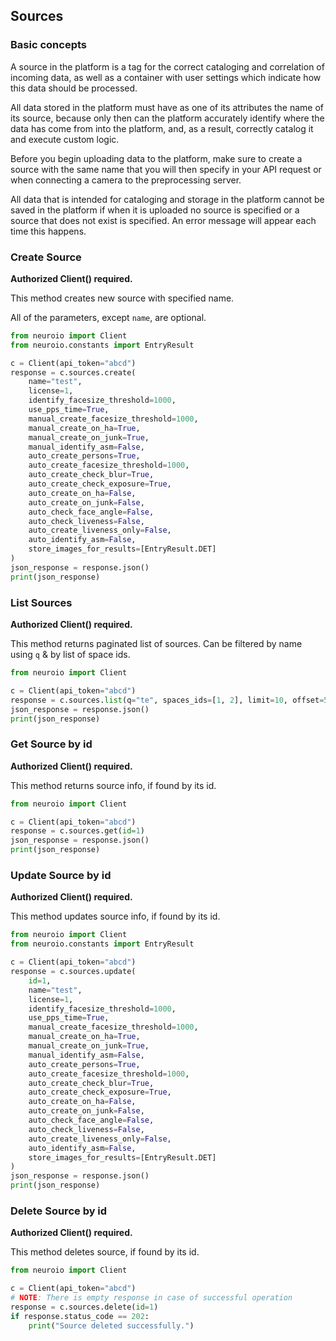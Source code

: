 ## Sources

### Basic concepts

A source in the platform is a tag for the correct cataloging and correlation of incoming data, as well as a container with user settings which indicate how this data should be processed.

All data stored in the platform must have as one of its attributes the name of its source, because only then can the platform accurately identify where the data has come from into the platform, and, as a result, correctly catalog it and execute custom logic.

Before you begin uploading data to the platform, make sure to create a source with the same name that you will then specify in your API request or when connecting a camera to the preprocessing server.

All data that is intended for cataloging and storage in the platform cannot be saved in the platform if when it is uploaded no source is specified or a source that does not exist is specified. An error message will appear each time this happens.

### Create Source

__Authorized Client() required.__

This method creates new source with specified name.

All of the parameters, except `name`, are optional.

```python
from neuroio import Client
from neuroio.constants import EntryResult

c = Client(api_token="abcd")
response = c.sources.create(
    name="test",
    license=1,
    identify_facesize_threshold=1000,
    use_pps_time=True,
    manual_create_facesize_threshold=1000,
    manual_create_on_ha=True,
    manual_create_on_junk=True,
    manual_identify_asm=False,
    auto_create_persons=True,
    auto_create_facesize_threshold=1000,
    auto_create_check_blur=True,
    auto_create_check_exposure=True,
    auto_create_on_ha=False,
    auto_create_on_junk=False,
    auto_check_face_angle=False,
    auto_check_liveness=False,
    auto_create_liveness_only=False,
    auto_identify_asm=False,
    store_images_for_results=[EntryResult.DET]
)
json_response = response.json()
print(json_response)
```

### List Sources

__Authorized Client() required.__

This method returns paginated list of sources. 
Can be filtered by name using `q` & by list of space ids.

```python
from neuroio import Client

c = Client(api_token="abcd")
response = c.sources.list(q="te", spaces_ids=[1, 2], limit=10, offset=5)
json_response = response.json()
print(json_response)
```

### Get Source by id

__Authorized Client() required.__

This method returns source info, if found by its id.

```python
from neuroio import Client

c = Client(api_token="abcd")
response = c.sources.get(id=1)
json_response = response.json()
print(json_response)
```

### Update Source by id

__Authorized Client() required.__

This method updates source info, if found by its id.

```python
from neuroio import Client
from neuroio.constants import EntryResult

c = Client(api_token="abcd")
response = c.sources.update(
    id=1, 
    name="test",
    license=1,
    identify_facesize_threshold=1000,
    use_pps_time=True,
    manual_create_facesize_threshold=1000,
    manual_create_on_ha=True,
    manual_create_on_junk=True,
    manual_identify_asm=False,
    auto_create_persons=True,
    auto_create_facesize_threshold=1000,
    auto_create_check_blur=True,
    auto_create_check_exposure=True,
    auto_create_on_ha=False,
    auto_create_on_junk=False,
    auto_check_face_angle=False,
    auto_check_liveness=False,
    auto_create_liveness_only=False,
    auto_identify_asm=False,
    store_images_for_results=[EntryResult.DET]
)
json_response = response.json()
print(json_response)
```

### Delete Source by id

__Authorized Client() required.__

This method deletes source, if found by its id.

```python
from neuroio import Client

c = Client(api_token="abcd")
# NOTE: There is empty response in case of successful operation
response = c.sources.delete(id=1)
if response.status_code == 202:
    print("Source deleted successfully.")
```
